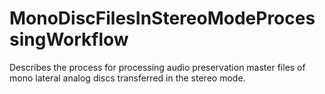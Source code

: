# MonoDiscFilesInStereoModeProcessingWorkflow
Describes the process for processing audio preservation master files of mono lateral analog discs transferred in the stereo mode.
